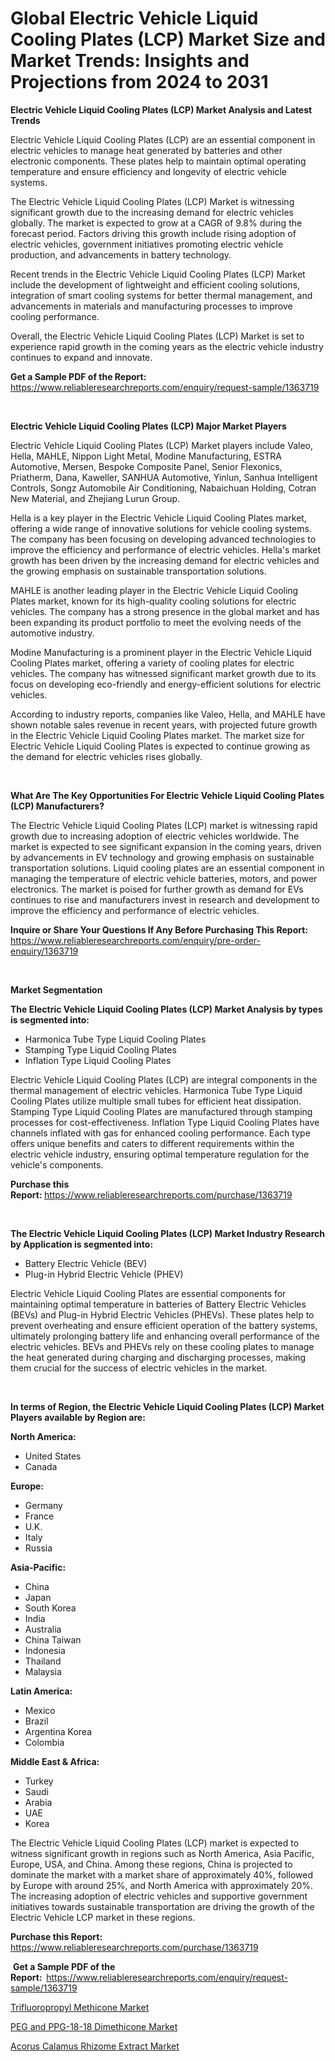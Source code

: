<p><h1>Global Electric Vehicle Liquid Cooling Plates (LCP) Market Size and Market Trends: Insights and Projections from 2024 to 2031</h1></p><p><strong>Electric Vehicle Liquid Cooling Plates (LCP) Market Analysis and Latest Trends</strong></p>
<p><p>Electric Vehicle Liquid Cooling Plates (LCP) are an essential component in electric vehicles to manage heat generated by batteries and other electronic components. These plates help to maintain optimal operating temperature and ensure efficiency and longevity of electric vehicle systems.</p><p>The Electric Vehicle Liquid Cooling Plates (LCP) Market is witnessing significant growth due to the increasing demand for electric vehicles globally. The market is expected to grow at a CAGR of 9.8% during the forecast period. Factors driving this growth include rising adoption of electric vehicles, government initiatives promoting electric vehicle production, and advancements in battery technology.</p><p>Recent trends in the Electric Vehicle Liquid Cooling Plates (LCP) Market include the development of lightweight and efficient cooling solutions, integration of smart cooling systems for better thermal management, and advancements in materials and manufacturing processes to improve cooling performance.</p><p>Overall, the Electric Vehicle Liquid Cooling Plates (LCP) Market is set to experience rapid growth in the coming years as the electric vehicle industry continues to expand and innovate.</p></p>
<p><strong>Get a Sample PDF of the Report:&nbsp;</strong> <a href="https://www.reliableresearchreports.com/enquiry/request-sample/1363719">https://www.reliableresearchreports.com/enquiry/request-sample/1363719</a></p>
<p>&nbsp;</p>
<p><strong>Electric Vehicle Liquid Cooling Plates (LCP) Major Market Players</strong></p>
<p><p>Electric Vehicle Liquid Cooling Plates (LCP) Market players include Valeo, Hella, MAHLE, Nippon Light Metal, Modine Manufacturing, ESTRA Automotive, Mersen, Bespoke Composite Panel, Senior Flexonics, Priatherm, Dana, Kaweller, SANHUA Automotive, Yinlun, Sanhua Intelligent Controls, Songz Automobile Air Conditioning, Nabaichuan Holding, Cotran New Material, and Zhejiang Lurun Group.</p><p>Hella is a key player in the Electric Vehicle Liquid Cooling Plates market, offering a wide range of innovative solutions for vehicle cooling systems. The company has been focusing on developing advanced technologies to improve the efficiency and performance of electric vehicles. Hella's market growth has been driven by the increasing demand for electric vehicles and the growing emphasis on sustainable transportation solutions.</p><p>MAHLE is another leading player in the Electric Vehicle Liquid Cooling Plates market, known for its high-quality cooling solutions for electric vehicles. The company has a strong presence in the global market and has been expanding its product portfolio to meet the evolving needs of the automotive industry.</p><p>Modine Manufacturing is a prominent player in the Electric Vehicle Liquid Cooling Plates market, offering a variety of cooling plates for electric vehicles. The company has witnessed significant market growth due to its focus on developing eco-friendly and energy-efficient solutions for electric vehicles.</p><p>According to industry reports, companies like Valeo, Hella, and MAHLE have shown notable sales revenue in recent years, with projected future growth in the Electric Vehicle Liquid Cooling Plates market. The market size for Electric Vehicle Liquid Cooling Plates is expected to continue growing as the demand for electric vehicles rises globally.</p></p>
<p>&nbsp;</p>
<p><strong>What Are The Key Opportunities For Electric Vehicle Liquid Cooling Plates (LCP) Manufacturers?</strong></p>
<p><p>The Electric Vehicle Liquid Cooling Plates (LCP) market is witnessing rapid growth due to increasing adoption of electric vehicles worldwide. The market is expected to see significant expansion in the coming years, driven by advancements in EV technology and growing emphasis on sustainable transportation solutions. Liquid cooling plates are an essential component in managing the temperature of electric vehicle batteries, motors, and power electronics. The market is poised for further growth as demand for EVs continues to rise and manufacturers invest in research and development to improve the efficiency and performance of electric vehicles.</p></p>
<p><strong>Inquire or Share Your Questions If Any Before Purchasing This Report:</strong> <a href="https://www.reliableresearchreports.com/enquiry/pre-order-enquiry/1363719">https://www.reliableresearchreports.com/enquiry/pre-order-enquiry/1363719</a></p>
<p>&nbsp;</p>
<p><strong>Market Segmentation</strong></p>
<p><strong>The Electric Vehicle Liquid Cooling Plates (LCP) Market Analysis by types is segmented into:</strong></p>
<p><ul><li>Harmonica Tube Type Liquid Cooling Plates</li><li>Stamping Type Liquid Cooling Plates</li><li>Inflation Type Liquid Cooling Plates</li></ul></p>
<p><p>Electric Vehicle Liquid Cooling Plates (LCP) are integral components in the thermal management of electric vehicles. Harmonica Tube Type Liquid Cooling Plates utilize multiple small tubes for efficient heat dissipation. Stamping Type Liquid Cooling Plates are manufactured through stamping processes for cost-effectiveness. Inflation Type Liquid Cooling Plates have channels inflated with gas for enhanced cooling performance. Each type offers unique benefits and caters to different requirements within the electric vehicle industry, ensuring optimal temperature regulation for the vehicle's components.</p></p>
<p><strong>Purchase this Report:&nbsp;</strong><a href="https://www.reliableresearchreports.com/purchase/1363719">https://www.reliableresearchreports.com/purchase/1363719</a></p>
<p>&nbsp;</p>
<p><strong>The Electric Vehicle Liquid Cooling Plates (LCP) Market Industry Research by Application is segmented into:</strong></p>
<p><ul><li>Battery Electric Vehicle (BEV)</li><li>Plug-in Hybrid Electric Vehicle (PHEV)</li></ul></p>
<p><p>Electric Vehicle Liquid Cooling Plates are essential components for maintaining optimal temperature in batteries of Battery Electric Vehicles (BEVs) and Plug-in Hybrid Electric Vehicles (PHEVs). These plates help to prevent overheating and ensure efficient operation of the battery systems, ultimately prolonging battery life and enhancing overall performance of the electric vehicles. BEVs and PHEVs rely on these cooling plates to manage the heat generated during charging and discharging processes, making them crucial for the success of electric vehicles in the market.</p></p>
<p>&nbsp;</p>
<p><strong>In terms of Region, the Electric Vehicle Liquid Cooling Plates (LCP) Market Players available by Region are:</strong></p>
<p>
    <p> <strong> North America: </strong>
        <ul>
            <li>United States</li>
            <li>Canada</li>
        </ul>
        </p> 
    <p> <strong> Europe: </strong>
        <ul>
            <li>Germany</li>
            <li>France</li>
            <li>U.K.</li>
            <li>Italy</li>
            <li>Russia</li>
        </ul>
        </p> 
    <p> <strong> Asia-Pacific: </strong>
        <ul>
            <li>China</li>
            <li>Japan</li>
            <li>South Korea</li>
            <li>India</li>
            <li>Australia</li>
            <li>China Taiwan</li>
            <li>Indonesia</li>
            <li>Thailand</li>
            <li>Malaysia</li>
        </ul>
        </p> 
    <p> <strong> Latin America: </strong>
        <ul>
            <li>Mexico</li>
            <li>Brazil</li>
            <li>Argentina Korea</li>
            <li>Colombia</li>
        </ul>
        </p> 
    <p> <strong> Middle East & Africa: </strong>
        <ul>
            <li>Turkey</li>
            <li>Saudi</li>
            <li>Arabia</li>
            <li>UAE</li>
            <li>Korea</li>
        </ul>
    </p>
    </p>
<p><p>The Electric Vehicle Liquid Cooling Plates (LCP) market is expected to witness significant growth in regions such as North America, Asia Pacific, Europe, USA, and China. Among these regions, China is projected to dominate the market with a market share of approximately 40%, followed by Europe with around 25%, and North America with approximately 20%. The increasing adoption of electric vehicles and supportive government initiatives towards sustainable transportation are driving the growth of the Electric Vehicle LCP market in these regions.</p></p>
<p><strong>Purchase this Report: </strong><a href="https://www.reliableresearchreports.com/purchase/1363719">https://www.reliableresearchreports.com/purchase/1363719</a></p>
<p>&nbsp;<strong>Get a Sample PDF of the Report:&nbsp;&nbsp;</strong><a href="https://www.reliableresearchreports.com/enquiry/request-sample/1363719">https://www.reliableresearchreports.com/enquiry/request-sample/1363719</a></p>
<p><strong></strong></p>
<p><p><a href="https://view.publitas.com/reportprime-1/trifluoropropyl-methicone-market-research-report-unlocks-analysis-on-the-market-financial-status-market-size-and-market-revenue-upto-2030/">Trifluoropropyl Methicone Market</a></p><p><a href="https://view.publitas.com/reportprime-1/peg-and-ppg-18-18-dimethicone-market-insights-market-players-and-forecast-till-2030/">PEG and PPG-18-18 Dimethicone Market</a></p><p><a href="https://view.publitas.com/reportprime-1/acorus-calamus-rhizome-extract-market-provides-detailed-segmentation-of-this-market-based-on-type-application-and-region-and-forecast-for-the-period-from-2023-2030/">Acorus Calamus Rhizome Extract Market</a></p></p>